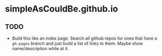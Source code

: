 # simpleAsCouldBe.github.io

## TODO

* Build this like an index page. Search all github repos for ones that have a `gh-pages` branch and just build a list of links to them. Maybe show name/description while at it.
